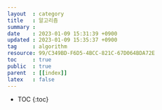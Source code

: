 ```yaml
---
layout  : category
title   : 알고리즘
summary : 
date    : 2023-01-09 15:31:39 +0900
updated : 2023-01-09 15:35:37 +0900
tag     : algorithm
resource: 99/C349BD-F6D5-4BCC-821C-67D064BDA72E
toc     : true
public  : true
parent  : [[index]]
latex   : false
---
```

* TOC
{:toc}

# 
